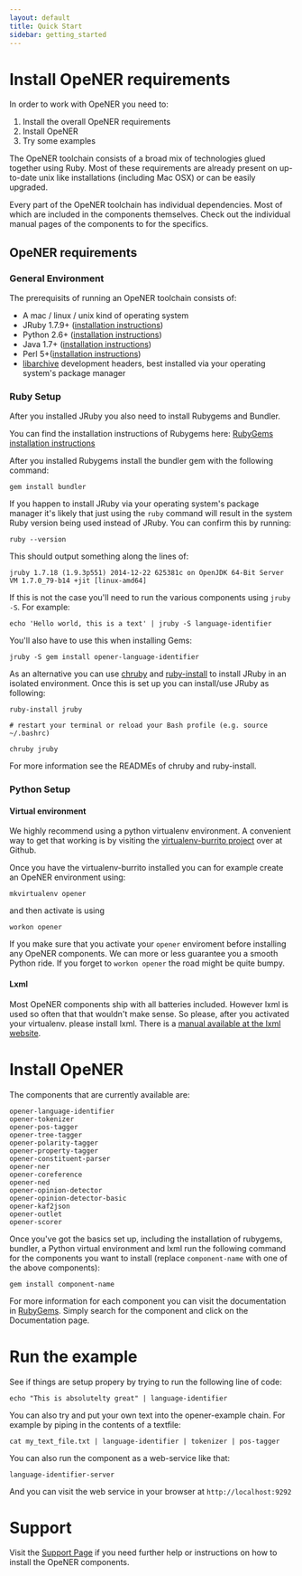 ```yaml
---
layout: default
title: Quick Start
sidebar: getting_started
---
```


# Install OpeNER requirements

In order to work with OpeNER you need to:

1. Install the overall OpeNER requirements
2. Install OpeNER
3. Try some examples

The OpeNER toolchain consists of a broad mix of technologies glued together
using Ruby. Most of these requirements are already present on up-to-date unix like
installations (including Mac OSX) or can be easily upgraded.

Every part of the OpeNER toolchain has individual dependencies. Most of which
are included in the components themselves. Check out the individual manual pages
of the components to for the specifics.

## OpeNER requirements

### General Environment

The prerequisits of running an OpeNER toolchain consists of:

* A mac / linux / unix kind of operating system
* JRuby 1.7.9+ ([installation instructions](http://jruby.org))
* Python 2.6+ ([installation instructions](http://www.python.org/getit/))
* Java 1.7+ ([installation instructions](http://www.oracle.com/technetwork/java/javase/downloads/java-se-jre-7-download-432155.html))
* Perl 5+([installation instructions](http://www.perl.org/get.html))
* [libarchive](http://www.libarchive.org/) development headers, best installed
  via your operating system's package manager

### Ruby Setup

After you installed JRuby you also need to install Rubygems and Bundler.

You can find the installation instructions of Rubygems here:
[RubyGems installation instructions](http://rubygems.org/pages/download)

After you installed Rubygems install the bundler gem with the following command:

    gem install bundler

If you happen to install JRuby via your operating system's package manager it's
likely that just using the `ruby` command will result in the system Ruby version
being used instead of JRuby. You can confirm this by running:

    ruby --version

This should output something along the lines of:

    jruby 1.7.18 (1.9.3p551) 2014-12-22 625381c on OpenJDK 64-Bit Server VM 1.7.0_79-b14 +jit [linux-amd64]

If this is not the case you'll need to run the various components using
`jruby -S`. For example:

    echo 'Hello world, this is a text' | jruby -S language-identifier

You'll also have to use this when installing Gems:

    jruby -S gem install opener-language-identifier

As an alternative you can use [chruby](https://github.com/postmodern/chruby) and
[ruby-install](https://github.com/postmodern/ruby-install) to install JRuby
in an isolated environment. Once this is set up you can install/use JRuby as
following:

    ruby-install jruby

    # restart your terminal or reload your Bash profile (e.g. source ~/.bashrc)

    chruby jruby

For more information see the READMEs of chruby and ruby-install.

### Python Setup

#### Virtual environment

We highly recommend using a python virtualenv environment. A convenient way to
get that working is by visiting the [virtualenv-burrito
project](https://github.com/brainsik/virtualenv-burrito) over at Github.

Once you have the virtualenv-burrito installed you can for example create an
OpeNER environment using:

```
mkvirtualenv opener
```

and then activate is using

```
workon opener
```

If you make sure that you activate your ```opener``` enviroment before
installing any OpeNER components. We can more or less guarantee you a smooth
Python ride. If you forget to ```workon opener``` the road might be quite bumpy.

#### Lxml

Most OpeNER components ship with all batteries included. However lxml is used
so often that that wouldn't make sense. So please, after you activated your
virtualenv. please install lxml. There is a [manual available at the lxml
website](http://lxml.de/installation.html).


<div id="get-the-example-application"></div>

# Install OpeNER



The components that are currently available are:

    opener-language-identifier
    opener-tokenizer
    opener-pos-tagger
    opener-tree-tagger
    opener-polarity-tagger
    opener-property-tagger
    opener-constituent-parser
    opener-ner
    opener-coreference
    opener-ned
    opener-opinion-detector
    opener-opinion-detector-basic
    opener-kaf2json
    opener-outlet
    opener-scorer

Once you've got the basics set up, including the installation of rubygems,
bundler, a Python virtual environment and lxml run the following command for the
components you want to install (replace `component-name` with one of the above
components):

```gem install component-name```

For more information for each component you can visit the documentation in
[RubyGems](https://rubygems.org). Simply search for the component and
click on the Documentation page.

<div id="run-the-example"></div>

# Run the example

See if things are setup propery by trying to run the following line of code:

```echo "This is absolutelty great" | language-identifier ```

You can also try and put your own text into the opener-example chain. For
example by piping in the contents of a textfile:

``` cat my_text_file.txt | language-identifier | tokenizer | pos-tagger ```

You can also run the component as a web-service like that:

```language-identifier-server```

And you can visit the web service in your browser at ```http://localhost:9292```

# Support

Visit the [Support Page](/support.html) if you need further help or instructions
on how to install the OpeNER components.



